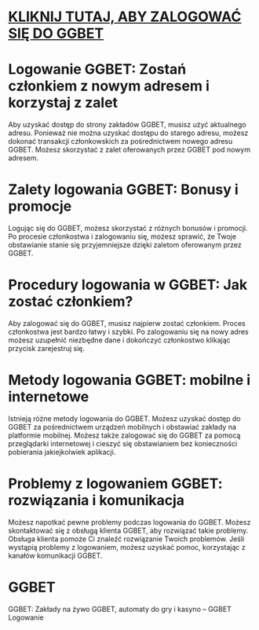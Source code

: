 # [KLIKNIJ TUTAJ, ABY ZALOGOWAĆ SIĘ DO GGBET](https://www.kisa.link/hLnim)

# Logowanie GGBET: Zostań członkiem z nowym adresem i korzystaj z zalet
Aby uzyskać dostęp do strony zakładów GGBET, musisz użyć aktualnego adresu. Ponieważ nie można uzyskać dostępu do starego adresu, możesz dokonać transakcji członkowskich za pośrednictwem nowego adresu GGBET. Możesz skorzystać z zalet oferowanych przez GGBET pod nowym adresem.
# Zalety logowania GGBET: Bonusy i promocje
Logując się do GGBET, możesz skorzystać z różnych bonusów i promocji. Po procesie członkostwa i zalogowaniu się, możesz sprawić, że Twoje obstawianie stanie się przyjemniejsze dzięki zaletom oferowanym przez GGBET.
# Procedury logowania w GGBET: Jak zostać członkiem?
Aby zalogować się do GGBET, musisz najpierw zostać członkiem. Proces członkostwa jest bardzo łatwy i szybki. Po zalogowaniu się na nowy adres możesz uzupełnić niezbędne dane i dokończyć członkostwo klikając przycisk zarejestruj się.
# Metody logowania GGBET: mobilne i internetowe 
Istnieją różne metody logowania do GGBET. Możesz uzyskać dostęp do GGBET za pośrednictwem urządzeń mobilnych i obstawiać zakłady na platformie mobilnej. Możesz także zalogować się do GGBET za pomocą przeglądarki internetowej i cieszyć się obstawianiem bez konieczności pobierania jakiejkolwiek aplikacji.
# Problemy z logowaniem GGBET: rozwiązania i komunikacja 
Możesz napotkać pewne problemy podczas logowania do GGBET. Możesz skontaktować się z obsługą klienta GGBET, aby rozwiązać takie problemy. Obsługa klienta pomoże Ci znaleźć rozwiązanie Twoich problemów. Jeśli wystąpią problemy z logowaniem, możesz uzyskać pomoc, korzystając z kanałów komunikacji GGBET.
# GGBET 
GGBET: Zakłady na żywo GGBET, automaty do gry i kasyno – GGBET Logowanie
